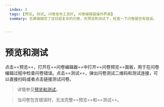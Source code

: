```yaml
---
  index: 3
  tags: [预览, 测试, 问卷发布工具栏, 问卷编辑器操作界面]
  summary: 总算编辑完了这份超复杂的问卷，先预览和测试下，检查一下问卷是否有错误。


---
```






# 预览和测试

点击==预览==，打开在==问卷编辑器==中打开==问卷预览==面板，用于在问卷编辑过程中检查问卷错误。点击==测试==，弹出问卷测试二维码和测试连接，可以直接扫码或者点击链接测试问卷。

> 详情参见[预览和测试](../../06preview/concept.md)。

> 当问卷包含错误时，无法完整==预览==和==测试==。

